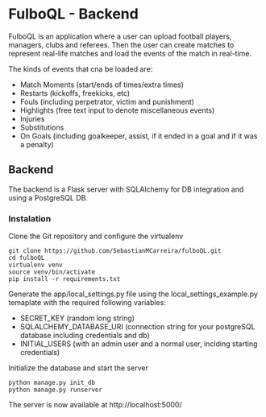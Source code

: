 # FulboQL - Backend

FulboQL is an application where a user can upload football players, managers, clubs and referees. Then
the user can create matches to represent real-life matches and load the events of the match in real-time.

The kinds of events that cna be loaded are:
* Match Moments (start/ends of times/extra times)
* Restarts (kickoffs, freekicks, etc)
* Fouls (including perpetrator, victim and punishment)
* Highlights (free text input to denote miscellaneous events)
* Injuries
* Substitutions
* On Goals (including goalkeeper, assist, if it ended in a goal and if it was a penalty)

## Backend

The backend is a Flask server with SQLAlchemy for DB integration and using a PostgreSQL DB.

### Instalation

Clone the Git repository and configure the virtualenv

~~~
git clone https://github.com/SebastianMCarreira/fulboQL.git
cd fulboQL
virtualenv venv
source venv/bin/activate
pip install -r requirements.txt
~~~

Generate the app/local_settings.py file using the local_settings_example.py temaplate with the required following variables:
* SECRET_KEY (random long string) 
* SQLALCHEMY_DATABASE_URI (connection string for your postgreSQL database including credentials and db)
* INITIAL_USERS (with an admin user and a normal user, inclding starting credentials)

Initialize the database and start the server

~~~
python manage.py init_db
python manage.py runserver
~~~

The server is now available at http://localhost:5000/